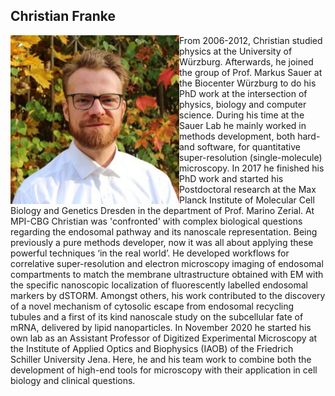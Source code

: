 ## Christian Franke

<img src ="https://github.com/ImagingONEWORLD/ImagingONEWORLD.github.io/blob/b6ac4da98d1657fc8ccc7dab850a3a2b9146d1e1/photos_organizers_/Christian-Franke.jpg" width="270" height="270" ALIGN="left"/> 
From 2006-2012, Christian studied physics at the University of Würzburg. Afterwards, he joined the group of Prof. Markus Sauer at the Biocenter Würzburg to do his
PhD work at the intersection of physics, biology and computer science. During his time at the Sauer Lab he mainly worked in methods development, both hard- and software,
for quantitative super-resolution (single-molecule) microscopy. In 2017 he finished his PhD work and started his Postdoctoral research at the Max Planck Institute of
Molecular Cell Biology and Genetics Dresden in the department of Prof. Marino Zerial. At MPI-CBG Christian was 'confronted' with complex biological questions regarding
the endosomal pathway and its nanoscale representation. Being previously a pure methods developer, now it was all about applying these powerful techniques ‘in the real 
world’. He developed workflows for correlative super-resolution and electron microscopy imaging of endosomal compartments to match the membrane ultrastructure obtained 
with EM with the specific nanoscopic localization of fluorescently labelled endosomal markers by dSTORM. Amongst others, his work contributed to the discovery of a novel
mechanism of cytosolic escape from endosomal recycling tubules and a first of its kind nanoscale study on the subcellular fate of mRNA, delivered by lipid nanoparticles.
In November 2020 he started his own lab as an Assistant Professor of Digitized Experimental Microscopy at the Institute of Applied Optics and Biophysics (IAOB) of the 
Friedrich Schiller University Jena.
Here, he and his team work to combine both the development of high-end tools for microscopy with their application in cell biology and clinical questions.
